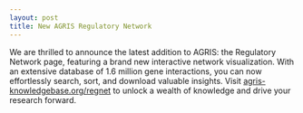 ```yaml
---
layout: post
title: New AGRIS Regulatory Network
---
```


We are thrilled to announce the latest addition to AGRIS: the Regulatory Network page, featuring a brand new interactive network visualization. With an extensive database of 1.6 million gene interactions, you can now effortlessly search, sort, and download valuable insights. Visit [agris-knowledgebase.org/regnet](https://agris-knowledgebase.org/regnet) to unlock a wealth of knowledge and drive your research forward.
